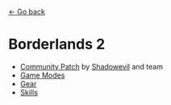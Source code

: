 [← Go back](https://github.com/bugworm/Categories/wiki)
# Borderlands 2
* [Community Patch](https://github.com/bugworm/Categories/wiki/Community-Patch) by [Shadowevil](https://github.com/BLCM/BLCMods/tree/master/Borderlands%202%20mods/Shadowevil) and team
* [Game Modes](https://github.com/bugworm/Categories/wiki/Game-Modes)
* [Gear](https://github.com/bugworm/Categories/wiki/Gear)
* [Skills](https://github.com/bugworm/Categories/wiki/Skills)